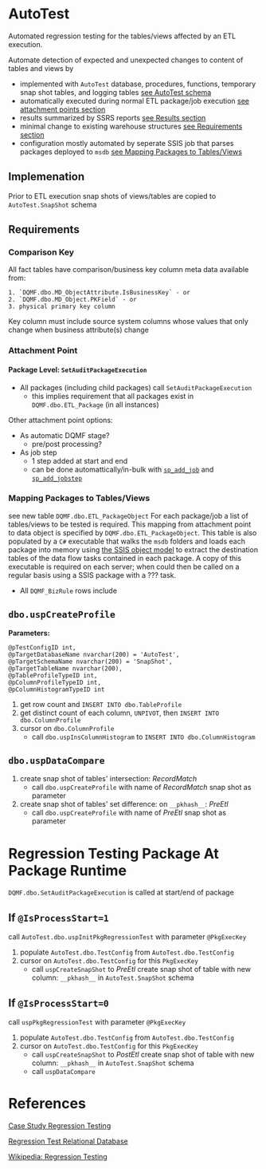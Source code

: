 # AutoTest

Automated regression testing for the tables/views affected by an ETL execution.

Automate detection of expected and unexpected changes to content of tables and views by 

- implemented with `AutoTest` database, procedures, functions, temporary snap shot tables, and logging tables [see AutoTest schema](www.nhl.com)
- automatically executed during normal ETL package/job execution [see attachment points section](#attachment-point)
- results summarized by SSRS reports [see Results section](#Results)
- minimal change to existing warehouse structures [see Requirements section](#Requirements)
- configuration mostly automated by seperate SSIS job that parses packages deployed to `msdb` [see Mapping Packages to Tables/Views](#mapping-packages-to-tablesviews)



## Implemenation

Prior to ETL execution snap shots of views/tables are copied to `AutoTest.SnapShot` schema



## Requirements

### Comparison Key
All fact tables have comparison/business key column meta data available from:

    1. `DQMF.dbo.MD_ObjectAttribute.IsBusinessKey` - or
    2. `DQMF.dbo.MD_Object.PKField` - or
    3. physical primary key column
Key column must include source system columns whose values that only change when business attribute(s) change

### Attachment Point
#### Package Level: `SetAuditPackageExecution`
- All packages (including child packages) call `SetAuditPackageExecution`
    + this implies requirement that all packages exist in `DQMF.dbo.ETL_Package` (in all instances)

Other attachment point options:

- As automatic DQMF stage?
    + pre/post processing?
- As job step
    + 1 step added at start and end
    + can be done automattically/in-bulk with [`sp_add_job`](https://msdn.microsoft.com/en-us/library/ms182079.aspx) and [`sp_add_jobstep`](https://msdn.microsoft.com/en-ca/library/ms187358.aspx)


### Mapping Packages to Tables/Views

see new table `DQMF.dbo.ETL_PackageObject`
For each package/job a list of tables/views to be tested is required.  This mapping from attachment point to data object is specified by `DQMF.dbo.ETL_PackageObject`.  This table is also populated by a `C#` executable that walks the `msdb` folders and loads each package into memory using [the SSIS object model](https://msdn.microsoft.com/en-us/library/ms136025.aspx) to extract the destination tables of the data flow tasks contained in each package.  A copy of this executable is required on each server; when could then be called on a regular basis using a SSIS package with a ??? task.


- All `DQMF_BizRule` rows include 

## `dbo.uspCreateProfile`
__Parameters:__

    @pTestConfigID int,
    @pTargetDatabaseName nvarchar(200) = 'AutoTest',
    @pTargetSchemaName nvarchar(200) = 'SnapShot',
    @pTargetTableName nvarchar(200),
    @pTableProfileTypeID int,
    @pColumnProfileTypeID int,
    @pColumnHistogramTypeID int

1. get row count and `INSERT INTO dbo.TableProfile`
2. get distinct count of each column, `UNPIVOT`, then `INSERT INTO dbo.ColumnProfile`
3. cursor on `dbo.ColumnProfile`
    - call `dbo.uspInsColumnHistogram` to `INSERT INTO dbo.ColumnHistogram`

## `dbo.uspDataCompare`

1. create snap shot of tables' intersection: _RecordMatch_
    - call `dbo.uspCreateProfile` with name of _RecordMatch_ snap shot as parameter
2. create snap shot of tables' set difference: on `__pkhash__`: _PreEtl_
    - call `dbo.uspCreateProfile` with name of _PreEtl_ snap shot as parameter


# Regression Testing Package At Package Runtime
`DQMF.dbo.SetAuditPackageExecution` is called at start/end of package

## If `@IsProcessStart=1` 
call `AutoTest.dbo.uspInitPkgRegressionTest` with parameter `@PkgExecKey` 

1. populate `AutoTest.dbo.TestConfig` from `AutoTest.dbo.TestConfig`
2. cursor on `AutoTest.dbo.TestConfig` for this `PkgExecKey`
    - call `uspCreateSnapShot` to _PreEtl_ create snap shot of table with new column: `__pkhash__` in `AutoTest.SnapShot` schema 

## If `@IsProcessStart=0` 
call `uspPkgRegressionTest` with parameter `@PkgExecKey` 

1. populate `AutoTest.dbo.TestConfig` from `AutoTest.dbo.TestConfig`
2. cursor on `AutoTest.dbo.TestConfig` for this `PkgExecKey`
    - call `uspCreateSnapShot` to _PostEtl_ create snap shot of table with new column: `__pkhash__` in `AutoTest.SnapShot` schema
    - call `uspDataCompare`

# References

[Case Study Regression Testing](https://www.researchgate.net/publication/230639909_A_CASE_STUDY_ON_REGRESSION_TEST_AUTOMATION_FOR_DATA_WAREHOUSE_QUALITY_ASSURANCE)

[Regression Test Relational Database](http://www.agiledata.org/essays/databaseTesting.html)

[Wikipedia: Regression Testing](https://en.wikipedia.org/wiki/Regression_testing)